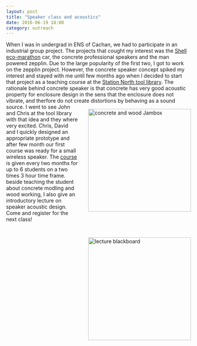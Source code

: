 ```yaml
---
layout: post
title: "Speaker class and acoustics"
date: 2016-06-19 18:00
category: outreach
---
```


When I was in undergrad in ENS of Cachan, we had to participate in an industrial group project. The projects that cought my interest was the [Shell eco-marathon](http://www.shell.com/energy-and-innovation/shell-ecomarathon.html) car, the concrete professional speakers and the man powered zepplin. Due to the large popularity of the first two, I got to work on the zepplin project. However, the concrete speaker concept spiked my interest and stayed with me until few months ago when I decided to start that project as a teaching course at the [Station North tool library](http://www.stationnorthtoollibrary.org/). The rationale behind concrete speaker is that concrete has very good acoustic property for enclosure design in the sens that the enclosure does not vibrate, and therfore do not create distortions by behaving as a sound source. <img src="https://azdoud.github.io/images/speaker.jpg" width="280" style="float:right; margin: 1em 0 4em 2em;"
title="concrete and wood Jambox"/>
I went to see John and Chris at the tool library with that idea and they where very excited. Chris, David and I quickly designed an appropriate prototype and after few month our first course was ready for a small wireless speaker. The [course](http://www.stationnorthtoollibrary.org/classes) is given every two months for up to 6 students on a two times 3 hour time frame. beside teaching the student about concrete modling and wood working, I also give an introductory lecture on speaker acoustic design. Come and register for the next class!


<img src="https://azdoud.github.io/images/acoustics.jpg" width="280" style="float:right; margin: 1em 0 4em 2em;"
title="lecture blackboard"/>
